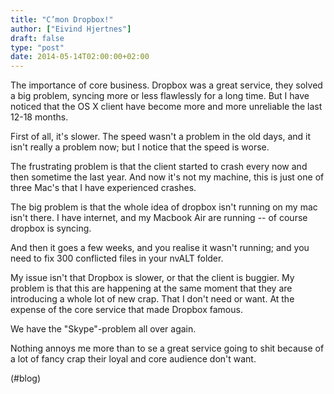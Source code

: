 ```yaml
---
title: "C’mon Dropbox!"
author: ["Eivind Hjertnes"]
draft: false
type: "post"
date: 2014-05-14T02:00:00+02:00
---
```


The importance of core business. Dropbox was a great service, they
solved a big problem, syncing more or less flawlessly for a long time.
But I have noticed that the OS X client have become more and more
unreliable the last 12-18 months.

First of all, it's slower. The speed wasn't a problem in the old days,
and it isn't really a problem now; but I notice that the speed is worse.

The frustrating problem is that the client started to crash every now
and then sometime the last year. And now it's not my machine, this is
just one of three Mac's that I have experienced crashes.

The big problem is that the whole idea of dropbox isn't running on my
mac isn't there. I have internet, and my Macbook Air are running -- of
course dropbox is syncing.

And then it goes a few weeks, and you realise it wasn't running; and you
need to fix 300 conflicted files in your nvALT folder.

My issue isn't that Dropbox is slower, or that the client is buggier. My
problem is that this are happening at the same moment that they are
introducing a whole lot of new crap. That I don't need or want. At the
expense of the core service that made Dropbox famous.

We have the "Skype"-problem all over again.

Nothing annoys me more than to se a great service going to shit because
of a lot of fancy crap their loyal and core audience don't want.

(#blog)
